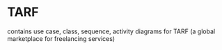 # TARF
contains use case, class, sequence, activity diagrams for TARF (a global marketplace for freelancing services)
